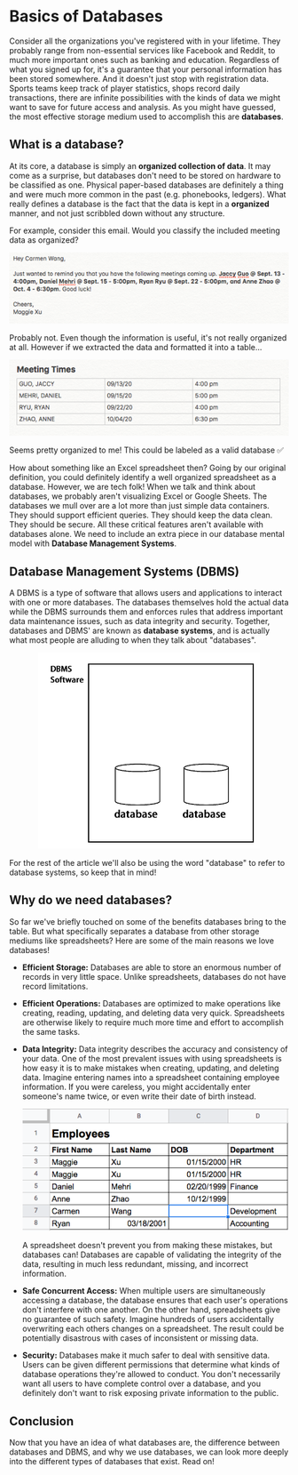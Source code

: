 # Basics of Databases
Consider all the organizations you've registered with in your lifetime. They probably range from non-essential services like Facebook and Reddit, to much more important ones such as banking and education. Regardless of what you signed up for, it's a guarantee that your personal information has been stored somewhere. And it doesn't just stop with registration data. Sports teams keep track of player statistics, shops record daily transactions, there are infinite possibilities with the kinds of data we might want to save for future access and analysis. As you might have guessed, the most effective storage medium used to accomplish this are **databases**.


## What is a database?
At its core, a database is simply an **organized collection of data**. It may come as a surprise, but databases don't need to be stored on hardware to be classified as one. Physical paper-based databases are definitely a thing and were much more common in the past (e.g. phonebooks, ledgers). What really defines a database is the fact that the data is kept in a **organized** manner, and not just scribbled down without any structure. 

For example, consider this email. Would you classify the included meeting data as organized? 

<p align="center">
  <img src="/images/db-unorganized-data.png" alt="unorganized data"/>
</p>

Probably not. Even though the information is useful, it's not really organized at all. However if we extracted the data and formatted it into a table...

<p align="center">
  <img src="/images/db-organized-data.png" alt="organized data"/>
</p>

Seems pretty organized to me! This could be labeled as a valid database ✅

How about something like an Excel spreadsheet then? Going by our original definition, you could definitely identify a well organized spreadsheet as a database. However, we are tech folk! When we talk and think about databases, we probably aren't visualizing Excel or Google Sheets. The databases we mull over are a lot more than just simple data containers. They should support efficient queries. They should keep the data clean. They should be secure. All these critical features aren't available with databases alone. We need to include an extra piece in our database mental model with **Database Management Systems**. 


## Database Management Systems (DBMS)
A DBMS is a type of software that allows users and applications to interact with one or more databases. The databases themselves hold the actual data while the DBMS surrounds them and enforces rules that address important data maintenance issues, such as data integrity and security. Together, databases and DBMS' are known as **database systems**, and is actually what most people are alluding to when they talk about "databases".

<p align="center">
  <img src="/images/db-dbms.png" alt="dbms"/>
</p>

For the rest of the article we'll also be using the word "database" to refer to database systems, so keep that in mind!

## Why do we need databases?
So far we've briefly touched on some of the benefits databases bring to the table. But what specifically separates a database from other storage mediums like spreadsheets? Here are some of the main reasons we love databases!

- **Efficient Storage:** Databases are able to store an enormous number of records in very little space. Unlike spreadsheets, databases do not have record limitations.

- **Efficient Operations:** Databases are optimized to make operations like creating, reading, updating, and deleting data very quick. Spreadsheets are otherwise likely to require much more time and effort to accomplish the same tasks.

- **Data Integrity:** Data integrity describes the accuracy and consistency of your data. One of the most prevalent issues with using spreadsheets is how easy it is to make mistakes when creating, updating, and deleting data. Imagine entering names into a spreadsheet containing employee information. If you were careless, you might accidentally enter someone's name twice, or even write their date of birth instead. 

  <p align="center">
    <img src="/images/db-bad-excel.png" alt="bad excel"/>
  </p>

  A spreadsheet doesn't prevent you from making these mistakes, but databases can! Databases are capable of validating the integrity of the data, resulting in much less redundant, missing, and incorrect information.

- **Safe Concurrent Access:** When multiple users are simultaneously accessing a database, the database ensures that each user's operations don't interfere with one another. On the other hand, spreadsheets give no guarantee of such safety. Imagine hundreds of users accidentally overwriting each others changes on a spreadsheet. The result could be potentially disastrous with cases of inconsistent or missing data. 

- **Security:** Databases make it much safer to deal with sensitive data. Users can be given different permissions that determine what kinds of database operations they're allowed to conduct. You don't necessarily want all users to have complete control over a database, and you definitely don't want to risk exposing private information to the public.


## Conclusion
Now that you have an idea of what databases are, the difference between databases and DBMS, and why we use databases, we can look more deeply into the different types of databases that exist. Read on!
